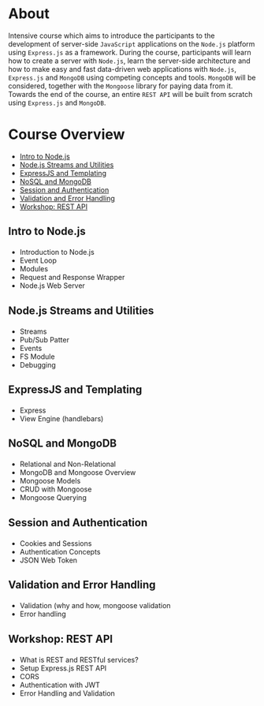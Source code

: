 # About

Intensive course which aims to introduce the participants to the development of server-side `JavaScript` applications on the `Node.js` platform using `Express.js` as a framework. During the course, participants will learn how to create a server with `Node.js`, learn the server-side architecture and how to make easy and fast data-driven web applications with `Node.js`, `Express.js` and `MongoDB` using competing concepts and tools. `MongoDB` will be considered, together with the `Mongoose` library for paying data from it. Towards the end of the course, an entire `REST API` will be built from scratch using `Express.js` and `MongoDB`.

# Course Overview
 
- <a href="#intro">Intro to Node.js</a>
- <a href="#node">Node.js Streams and Utilities</a>
- <a href="#express">ExpressJS and Templating</a>
- <a href="#monogdb">NoSQL and MongoDB</a>
- <a href="#session">Session and Authentication</a>
- <a href="#validation">Validation and Error Handling</a>
- <a href="#reastapi">Workshop: REST API</a>


## <p id="intro">Intro to Node.js</p>
- Introduction to Node.js
- Event Loop
- Modules
- Request and Response Wrapper
- Node.js Web Server

## <p id="node">Node.js Streams and Utilities</p>
- Streams
- Pub/Sub Patter
- Events
- FS Module
- Debugging

## <p id="express">ExpressJS and Templating</p>
- Express
- View Engine (handlebars) 

## <p id="monogdb">NoSQL and MongoDB</p>
- Relational and Non-Relational
- MongoDB and Mongoose Overview
- Mongoose Models
- CRUD with Mongoose
- Mongoose Querying

## <p id="session">Session and Authentication</p>
- Cookies and Sessions
- Authentication Concepts
- JSON Web Token

## <p id="validation">Validation and Error Handling</p>
- Validation (why and how, mongoose validation
- Error handling

## <p id="reastapi">Workshop: REST API</p>
- What is REST and RESTful services?
- Setup Express.js REST API
- CORS
- Authentication with JWT
- Error Handling and Validation
